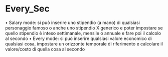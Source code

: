 # Every_Sec
• Salary mode: si può inserire uno stipendio (a mano) di qualsiasi personaggio famoso o anche uno stipendio X generico e poter impostare se quello stipendio è inteso settimanale, mensile o annuale e fare poi il calcolo al secondo • Every mode: si può inserire qualsiasi valore economico di qualsiasi cosa, impostare un orizzonte temporale di riferimento e calcolare il valore/costo di quella cosa al secondo
